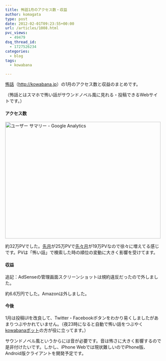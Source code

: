 ```yaml
---
title: 怖話1月のアクセス数・収益
author: komagata
type: post
date: 2012-02-01T09:23:55+00:00
url: /articles/1008.html
pvc_views:
  - 49479
dsq_thread_id:
  - 1727526234
categories:
  - blog
tags:
  - kowabana

---
```

[怖話][1]（<http://kowabana.jp>）の1月のアクセス数と収益のまとめです。
  
（怖話とはスマホで怖い話がサウンドノベル風に見れる・投稿できるWebサイトです。）

#### アクセス数

<p class="center">
  <a href="http://www.flickr.com/photos/komagata/6799290097/" title="ユーザー サマリー - Google Analytics by komagata, on Flickr"><img src="http://farm8.staticflickr.com/7154/6799290097_81d4f84b4e.jpg" width="500" height="376" alt="ユーザー サマリー - Google Analytics" /></a>
</p>

約32万PVでした。[先月][2]が25万PVで[先々月][3]が19万PVなので徐々に増えてる感じです。PVは「怖い話」で検索した時の順位の変動に大きく影響を受けてます。

#### 収益

追記：AdSenseの管理画面スクリーンショットは規約違反だったので外しました。

約6.6万円でした。Amazonは外しました。

#### 今後

1月は投稿UIを改良して、Twitter・Facebookボタンをわかり易くしましたがあまりつぶやかれていません。（夜23時になると自動で怖い話をつぶやく[kowabanaボット][4]の方が役に立ってます。）

サウンドノベル風というからには音が必要です。音は怖さに大きく影響するので是非付けたいです。しかし、iPhone Webでは現状難しいのでiPhone版、Android版クライアントを開発予定です。

 [1]: http://kowabana.jp
 [2]: http://fjord.jp/love/999.html
 [3]: http://fjord.jp/love/963.html
 [4]: http://twitter.com/kowabanajp
